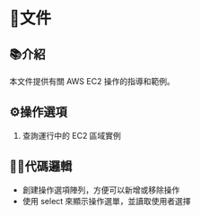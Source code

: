 # 📃文件

## 📚介紹

本文件提供有關 AWS EC2 操作的指導和範例。

## ⚙️操作選項

1. 查詢運行中的 EC2 區域實例

## 🧑‍💻代碼邏輯

- 創建操作選項陣列，方便可以新增或移除操作
- 使用 select 來顯示操作選單，並讀取使用者選擇
